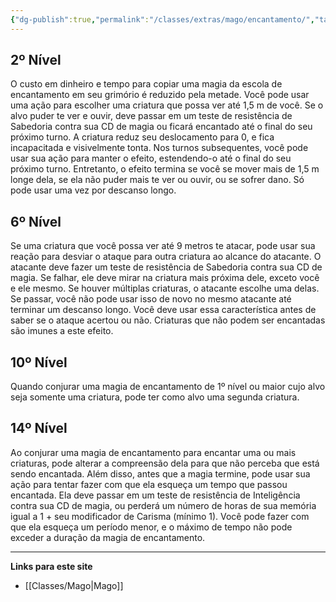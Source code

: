 ```yaml
---
{"dg-publish":true,"permalink":"/classes/extras/mago/encantamento/","tags":["Sub-Classes","Mago"]}
---
```



## 2º Nível
O custo em dinheiro e tempo para copiar uma magia da escola de encantamento em seu grimório é reduzido pela metade. 
Você pode usar uma ação para escolher uma criatura que possa ver até 1,5 m de você. 
Se o alvo puder te ver e ouvir, deve passar em um teste de resistência de Sabedoria contra sua CD de magia ou ficará encantado até o final do seu próximo turno. 
A criatura reduz seu deslocamento para 0, e fica incapacitada e visivelmente tonta. 
Nos turnos subsequentes, você pode usar sua ação para manter o efeito, estendendo-o até o final do seu próximo turno. 
Entretanto, o efeito termina se você se mover mais de 1,5 m longe dela, se ela não puder mais te ver ou ouvir, ou se sofrer dano. 
Só pode usar uma vez por descanso longo.

## 6º Nível
Se uma criatura que você possa ver até 9 metros te atacar, pode usar sua reação para desviar o ataque para outra criatura ao alcance do atacante. 
O atacante deve fazer um teste de resistência de Sabedoria contra sua CD de magia. 
Se falhar, ele deve mirar na criatura mais próxima dele, exceto você e ele mesmo. 
Se houver múltiplas criaturas, o atacante escolhe uma delas. 
Se passar, você não pode usar isso de novo no mesmo atacante até terminar um descanso longo. Você deve usar essa característica antes de saber se o ataque acertou ou não. Criaturas que não podem ser encantadas são imunes a este efeito.

## 10º Nível
Quando conjurar uma magia de encantamento de 1º nível ou maior cujo alvo seja somente uma criatura, pode ter como alvo uma segunda criatura.

## 14º Nível
Ao conjurar uma magia de encantamento para encantar uma ou mais criaturas, pode alterar a compreensão dela para que não perceba que está sendo encantada. 
Além disso, antes que a magia termine, pode usar sua ação para tentar fazer com que ela esqueça um tempo que passou encantada. 
Ela deve passar em um teste de resistência de Inteligência contra sua CD de magia, ou perderá um número de horas de sua memória igual a 1 + seu modificador de Carisma (mínimo 1). 
Você pode fazer com que ela esqueça um período menor, e o máximo de tempo não pode exceder a duração da magia de encantamento.
___
**Links para este site**  
- [[Classes/Mago\|Mago]]